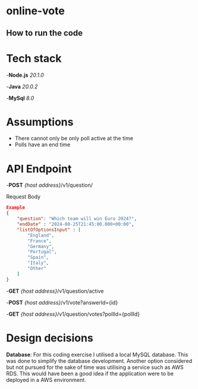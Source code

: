 # online-vote
## How to run the code

# Tech stack
-<b>Node.js</b> <i>20.1.0</i>

-<b>Java</b> <i>20.0.2</i>

-<b>MySql</b> <i>8.0</i>

# Assumptions
- There cannot only be only poll active at the time
- Polls have an end time

# API Endpoint
-<b>POST</b> <i>{host address}</i>/v1/question/

Request Body
```json
Example
{
    "question": "Which team will win Euro 2024?",
    "endDate" : "2024-08-25T21:45:00.000+00:00",
    "listOfOptionsInput" : [
        "England",
        "France",
        "Germany",
        "Portugal",
        "Spain",
        "Italy",
        "Other"
    ]
}
```

-<b>GET</b> <i>{host address}</i>/v1/question/active

-<b>POST</b> <i>{host address}</i>/v1/vote?answerId={id}

-<b>GET</b> <i>{host address}</i>/v1/question/votes?pollId={pollId}
# Design decisions
<b>Database</b>: For this coding exercise I utilised a local MySQL database. This was done to simplify the database development. Another option considered but not pursued for the sake of time was utilising a service such as AWS RDS. This would have been a good idea if the application were to be deployed in a AWS environment.
